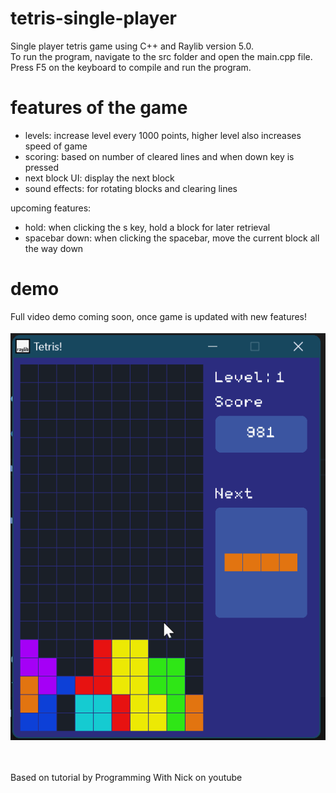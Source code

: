 # tetris-single-player
Single player tetris game using C++ and Raylib version 5.0. 
<br />
To run the program, navigate to the src folder and open the main.cpp file. 
<br />
Press F5 on the keyboard to compile and run the program.

# features of the game
- levels: increase level every 1000 points, higher level also increases speed of game
- scoring: based on number of cleared lines and when down key is pressed
- next block UI: display the next block
- sound effects: for rotating blocks and clearing lines

upcoming features:
- hold: when clicking the s key, hold a block for later retrieval
- spacebar down: when clicking the spacebar, move the current block all the way down

# demo
Full video demo coming soon, once game is updated with new features!
<br /><br />
![](https://github.com/shuttlecodes/tetris-single-player/blob/master/demo.gif)

<br /><br />
Based on tutorial by Programming With Nick on youtube